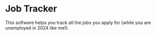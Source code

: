 # Job Tracker
This software helps you track all the jobs you apply for (while you are unemployed in 2024 like me!).
